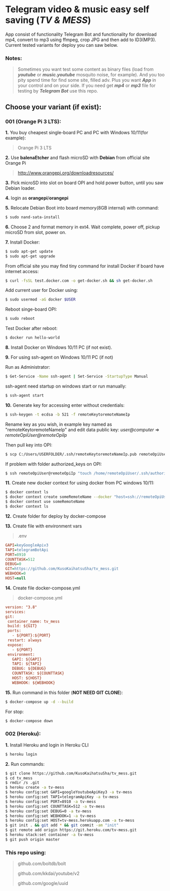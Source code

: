 # Telegram video & music easy self saving (*TV & MESS*)

App consist of functionality Telegram Bot and functionality for download mp4, convert to mp3 using ffmpeg, crop JPG and then add to ID3(MP3). Current tested variants for deploy you can saw below.

### Notes: 
> Sometimes you want test some content as binary files (load from ***youtube*** or ***music.youtube*** mosquito noise, for example). And you too pity spend time for find some site, filled adv. Plus you want ***App*** in your control and on your side.
If you need get ***mp4*** or ***mp3*** file for testing by ***Telegram Bot*** use this repo.

## Choose your variant (if exist):

### 001 (Orange Pi 3 LTS):

**1.** You buy cheapest single-board PC and PC with Windows 10/11(for example):

   > Orange Pi 3 LTS

**2.** Use **balenaEtcher** and flash microSD with **Debian** from official site Orange Pi

   > http://www.orangepi.org/downloadresources/

**3.** Pick microSD into slot on board OPI and hold power button, until you saw Debian loader.

**4.** login as **orangepi**/**orangepi**

**5.** Relocate Debian Boot into board memory(8GB internal) with command:

   ```sh
$ sudo nand-sata-install
   ```

**6.** Choose 2 and format memory in ext4. Wait complete, power off, pickup microSD from slot, power on.

**7.** Install Docker:

   ```sh
$ sudo apt-get update
$ sudo apt-get upgrade
   ```

   From official site you may find tiny command for install Docker if board have internet access:

   ```sh
$ curl -fsSL test.docker.com -o get-docker.sh && sh get-docker.sh
   ```

   Add current user for Docker using:

   ```sh
$ sudo usermod -aG docker $USER
   ```

   Reboot singe-board OPI:

   ```sh
$ sudo reboot
   ```

   Test Docker after reboot:

   ```sh
$ docker run hello-world
   ```

**8.** Install Docker on Windows 10/11 PC (if not exist). 

**9.** For using ssh-agent on Windows 10/11 PC (if not)

   Run as Administrator:

   ```sh
$ Get-Service -Name ssh-agent | Set-Service -StartupType Manual
   ```

   ssh-agent need startup on windows start or run manually:

   ```sh
$ ssh-agent start
   ```

**10.** Generate key for accessing enter without credentials:

   ```sh
$ ssh-keygen -t ecdsa -b 521 -f remoteKeytoremoteNameIp
   ```

   Rename key as you wish, in example key named as "remoteKeytoremoteNameIp" and edit data public key: *user@computer* => *remoteOpiUser@remoteOpiIp*
    
   Then pull key into OPI:

   ```sh
$ scp C:/Users/USERFOLDER/.ssh/remoteKeytoremoteNameIp.pub remoteOpiUser@remoteOpiIp:/home/remoteOpiUser/.ssh/authorized_keys
   ```

   If problem with folder authorized_keys on OPI:
    

   ```sh
$ ssh remoteOpiUser@remoteOpiIp "touch /home/remoteOpiUser/.ssh/authorized_keys && chmod 600 /home/remoteOpiUser/.ssh/authorized_keys"
   ```

**11.** Create new docker context for using docker from PC windows 10/11:

   ```sh
$ docker context ls
$ docker context create someRemoteName --docker "host=ssh://remoteOpiUser@remoteOpiIp"
$ docker context use someRemoteName
$ docker context ls
   ```

**12.** Create folder for deploy by docker-compose

**13.** Create file with environment vars

   > .env

   ```ini
GAPI=keyGoogleApiv3
TAPI=telegramBotApi
PORT=8910
COUNTTASK=512
DEBUG=0
GIT=https://github.com/KusoKaihatsuSha/tv_mess.git
WEBHOOK=0
HOST=null
   ```

**14.** Create file docker-compose.yml

   > docker-compose.yml

   ```ini
version: "3.8"
services:
  git:
    container_name: tv_mess
    build: ${GIT}
    ports:
      - ${PORT}:${PORT}
    restart: always
    expose:
      - ${PORT}
    environment:
      GAPI: ${GAPI}
      TAPI: ${TAPI}
      DEBUG: ${DEBUG}
      COUNTTASK: ${COUNTTASK}
      HOST: ${HOST}
      WEBHOOK: ${WEBHOOK}
   ```

**15.** Run command in this folder (**NOT NEED GIT CLONE**):

   ```sh
$ docker-compose up -d --build    
   ```

   For stop: 
    

   ```sh
$ docker-compose down
   ```

### 002 (Heroku):

**1.** Install Heroku and login in Heroku CLI

   ```sh
$ heroku login
   ```

**2.** Run commands:

   ```sh
$ git clone https://github.com/KusoKaihatsuSha/tv_mess.git
$ cd tv_mess
$ rmdir /s .git
$ heroku create -a tv-mess
$ heroku config:set GAPI=googleYoutubeApiKey3 -a tv-mess
$ heroku config:set TAPI=telegramApiKey -a tv-mess
$ heroku config:set PORT=8910 -a tv-mess
$ heroku config:set COUNTTASK=512 -a tv-mess
$ heroku config:set DEBUG=0 -a tv-mess
$ heroku config:set WEBHOOK=1 -a tv-mess
$ heroku config:set HOST=tv-mess.herokuapp.com -a tv-mess
$ git init . && git add * && git commit -am "init"
$ git remote add origin https://git.heroku.com/tv-mess.git
$ heroku stack:set container -a tv-mess
$ git push origin master
   ```

### This repo using:


> github.com/boltdb/bolt
>
> github.com/kkdai/youtube/v2
>
> github.com/google/uuid